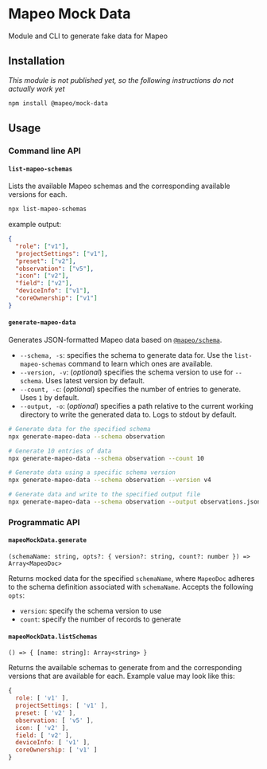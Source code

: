# Mapeo Mock Data

Module and CLI to generate fake data for Mapeo

## Installation

_This module is not published yet, so the following instructions do not actually work yet_

```sh
npm install @mapeo/mock-data
```

## Usage

### Command line API

#### `list-mapeo-schemas`

Lists the available Mapeo schemas and the corresponding available versions for each.

```sh
npx list-mapeo-schemas
```

example output:

```json
{
  "role": ["v1"],
  "projectSettings": ["v1"],
  "preset": ["v2"],
  "observation": ["v5"],
  "icon": ["v2"],
  "field": ["v2"],
  "deviceInfo": ["v1"],
  "coreOwnership": ["v1"]
}
```

#### `generate-mapeo-data`

Generates JSON-formatted Mapeo data based on [`@mapeo/schema`](https://github.com/digidem/mapeo-schema/).

- `--schema, -s`: specifies the schema to generate data for. Use the `list-mapeo-schemas` command to learn which ones are available.
- `--version, -v`: (_optional_) specifies the schema version to use for `--schema`. Uses latest version by default.
- `--count, -c`: (_optional_) specifies the number of entries to generate. Uses `1` by default.
- `--output, -o`: (_optional_) specifies a path relative to the current working directory to write the generated data to. Logs to stdout by default.

```sh
# Generate data for the specified schema
npx generate-mapeo-data --schema observation

# Generate 10 entries of data
npx generate-mapeo-data --schema observation --count 10

# Generate data using a specific schema version
npx generate-mapeo-data --schema observation --version v4

# Generate data and write to the specified output file
npx generate-mapeo-data --schema observation --output observations.json
```

### Programmatic API

#### `mapeoMockData.generate`

`(schemaName: string, opts?: { version?: string, count?: number }) => Array<MapeoDoc>`

Returns mocked data for the specified `schemaName`, where `MapeoDoc` adheres to the schema definition associated with `schemaName`. Accepts the following `opts`:

- `version`: specify the schema version to use
- `count`: specify the number of records to generate

#### `mapeoMockData.listSchemas`

`() => { [name: string]: Array<string> }`

Returns the available schemas to generate from and the corresponding versions that are available for each. Example value may look like this:

```js
{
  role: [ 'v1' ],
  projectSettings: [ 'v1' ],
  preset: [ 'v2' ],
  observation: [ 'v5' ],
  icon: [ 'v2' ],
  field: [ 'v2' ],
  deviceInfo: [ 'v1' ],
  coreOwnership: [ 'v1' ]
}
```

